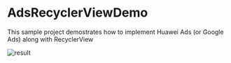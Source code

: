 # AdsRecyclerViewDemo
 
This sample project demostrates how to implement Huawei Ads (or Google Ads) along with RecyclerView

![result](https://i.ibb.co/PZJ3Pxy/20201106-183007-We-Link-PC.jpg "RecyclerView")